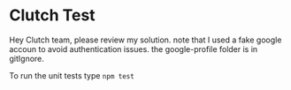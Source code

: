 # Clutch Test

Hey Clutch team, please review my solution. note that I used a fake google accoun to avoid authentication issues. the google-profile folder is in gitIgnore. 

To run the unit tests type ```` npm test ````
